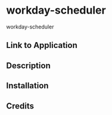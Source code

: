 # workday-scheduler
workday-scheduler

## Link to Application

## Description

## Installation

## Credits